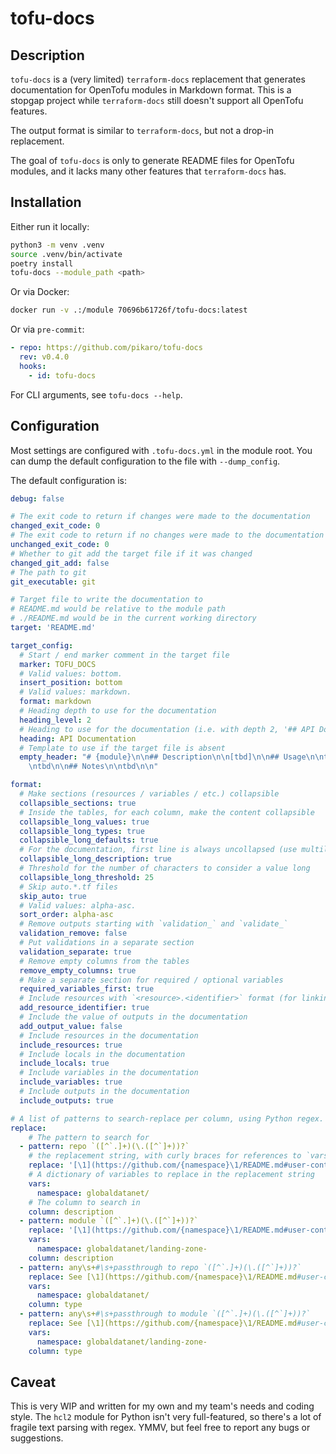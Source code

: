# tofu-docs

## Description

`tofu-docs` is a (very limited) `terraform-docs` replacement that generates
documentation for OpenTofu modules in Markdown format. This is a stopgap project
while `terraform-docs` still doesn't support all OpenTofu features.

The output format is similar to `terraform-docs`, but not a drop-in replacement.

The goal of `tofu-docs` is only to generate README files for OpenTofu modules,
and it lacks many other features that `terraform-docs` has.

## Installation

Either run it locally:

```bash
python3 -m venv .venv
source .venv/bin/activate
poetry install
tofu-docs --module_path <path>
```

Or via Docker:

```bash
docker run -v .:/module 70696b61726f/tofu-docs:latest
```

Or via `pre-commit`:

```yaml
- repo: https://github.com/pikaro/tofu-docs
  rev: v0.4.0
  hooks:
    - id: tofu-docs
```

For CLI arguments, see `tofu-docs --help`.

## Configuration

Most settings are configured with `.tofu-docs.yml` in the module root. You can
dump the default configuration to the file with `--dump_config`.

The default configuration is:

```yaml
debug: false

# The exit code to return if changes were made to the documentation
changed_exit_code: 0
# The exit code to return if no changes were made to the documentation
unchanged_exit_code: 0
# Whether to git add the target file if it was changed
changed_git_add: false
# The path to git
git_executable: git

# Target file to write the documentation to
# README.md would be relative to the module path
# ./README.md would be in the current working directory
target: 'README.md'

target_config:
  # Start / end marker comment in the target file
  marker: TOFU_DOCS
  # Valid values: bottom.
  insert_position: bottom
  # Valid values: markdown.
  format: markdown
  # Heading depth to use for the documentation
  heading_level: 2
  # Heading to use for the documentation (i.e. with depth 2, '## API Documentation')
  heading: API Documentation
  # Template to use if the target file is absent
  empty_header: "# {module}\n\n## Description\n\n[tbd]\n\n## Usage\n\ntbd\n\n## Examples\n
    \ntbd\n\n## Notes\n\ntbd\n\n"

format:
  # Make sections (resources / variables / etc.) collapsible
  collapsible_sections: true
  # Inside the tables, for each column, make the content collapsible
  collapsible_long_values: true
  collapsible_long_types: true
  collapsible_long_defaults: true
  # For the documentation, first line is always uncollapsed (use multiline heredocs)
  collapsible_long_description: true
  # Threshold for the number of characters to consider a value long
  collapsible_long_threshold: 25
  # Skip auto.*.tf files
  skip_auto: true
  # Valid values: alpha-asc.
  sort_order: alpha-asc
  # Remove outputs starting with `validation_` and `validate_`
  validation_remove: false
  # Put validations in a separate section
  validation_separate: true
  # Remove empty columns from the tables
  remove_empty_columns: true
  # Make a separate section for required / optional variables
  required_variables_first: true
  # Include resources with `<resource>.<identifier>` format (for linking to code)
  add_resource_identifier: true
  # Include the value of outputs in the documentation
  add_output_value: false
  # Include resources in the documentation
  include_resources: true
  # Include locals in the documentation
  include_locals: true
  # Include variables in the documentation
  include_variables: true
  # Include outputs in the documentation
  include_outputs: true

# A list of patterns to search-replace per column, using Python regex.
replace:
    # The pattern to search for
  - pattern: repo `([^`.]+)(\.([^`]+))?`
    # the replacement string, with curly braces for references to `vars`
    replace: '[\1](https://github.com/{namespace}\1/README.md#user-content-\3)'
    # A dictionary of variables to replace in the replacement string
    vars:
      namespace: globaldatanet/
    # The column to search in
    column: description
  - pattern: module `([^`.]+)(\.([^`]+))?`
    replace: '[\1](https://github.com/{namespace}\1/README.md#user-content-\3)'
    vars:
      namespace: globaldatanet/landing-zone-
    column: description
  - pattern: any\s+#\s+passthrough to repo `([^`.]+)(\.([^`]+))?`
    replace: See [\1](https://github.com/{namespace}\1/README.md#user-content-\3)
    vars:
      namespace: globaldatanet/
    column: type
  - pattern: any\s+#\s+passthrough to module `([^`.]+)(\.([^`]+))?`
    replace: See [\1](https://github.com/{namespace}\1/README.md#user-content-\3)
    vars:
      namespace: globaldatanet/landing-zone-
    column: type
```

## Caveat

This is very WIP and written for my own and my team's needs and coding style.
The `hcl2` module for Python isn't very full-featured, so there's a lot of
fragile text parsing with regex. YMMV, but feel free to report any bugs or
suggestions.
